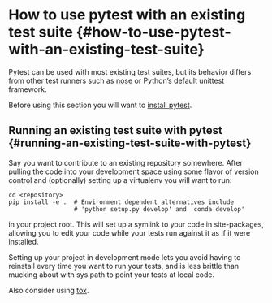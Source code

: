 # How to use pytest with an existing test suite {#how-to-use-pytest-with-an-existing-test-suite}

Pytest can be used with most existing test suites, but its behavior differs from other test runners such as [nose](/python/pytest/how_to_guides/nose_test#how-to-run-tests-written-for-nose) or Python’s default unittest framework.

Before using this section you will want to [install pytest](/python/pytest/get_started#install-pytest).

## Running an existing test suite with pytest {#running-an-existing-test-suite-with-pytest}

Say you want to contribute to an existing repository somewhere. After pulling the code into your development space using some flavor of version control and (optionally) setting up a virtualenv you will want to run:

```shell
cd <repository>
pip install -e .  # Environment dependent alternatives include
                  # 'python setup.py develop' and 'conda develop'
```

in your project root. This will set up a symlink to your code in site-packages, allowing you to edit your code while your tests run against it as if it were installed.

Setting up your project in development mode lets you avoid having to reinstall every time you want to run your tests, and is less brittle than mucking about with sys.path to point your tests at local code.

Also consider using [tox](https://docs.pytest.org/en/latest/explanation/goodpractices.html#use-tox).
